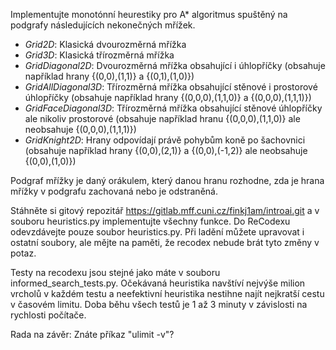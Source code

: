 Implementujte monotónní heurestiky pro A* algoritmus spuštěný na podgrafy následujících nekonečných mřížek.

* *Grid2D*: Klasická dvourozměrná mřížka
* *Grid3D*: Klasická třírozměrná mřížka
* *GridDiagonal2D*: Dvourozměrná mřížka obsahující i úhlopříčky (obsahuje například hrany {(0,0),(1,1)} a {(0,1),(1,0)})
* *GridAllDiagonal3D*: Třírozměrná mřížka obsahující stěnové i prostorové úhlopříčky (obsahuje například hrany {(0,0,0),(1,1,0)} a {(0,0,0),(1,1,1)})
* *GridFaceDiagonal3D*: Třírozměrná mřížka obsahující stěnové úhlopříčky ale nikoliv prostorové (obsahuje například hranu {(0,0,0),(1,1,0)} ale neobsahuje {(0,0,0),(1,1,1)})
* *GridKnight2D*: Hrany odpovídají právě pohybům koně po šachovnici (obsahuje například hrany {(0,0),(2,1)} a {(0,0),(-1,2)} ale neobsahuje {(0,0),(1,0)})

Podgraf mřížky je daný orákulem, který danou hranu rozhodne, zda je hrana mřížky v podgrafu zachovaná nebo je odstraněná.

Stáhněte si gitový repozitář https://gitlab.mff.cuni.cz/finkj1am/introai.git a v souboru heuristics.py implementujte všechny funkce. Do ReCodexu odevzdávejte pouze soubor heuristics.py. Při ladění můžete upravovat i ostatní soubory, ale mějte na paměti, že recodex nebude brát tyto změny v potaz.

Testy na recodexu jsou stejné jako máte v souboru informed_search_tests.py. Očekávaná heuristika navštíví nejvýše milion vrcholů v každém testu a neefektivní heuristika nestihne najít nejkratší cestu v časovém limitu. Doba běhu všech testů je 1 až 3 minuty v závislosti na rychlosti počítače.

Rada na závěr: Znáte příkaz "ulimit -v"?

